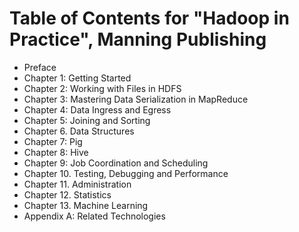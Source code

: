 Table of Contents for "Hadoop in Practice", Manning Publishing
==============================================================

* Preface
* Chapter 1:  Getting Started
* Chapter 2:  Working with Files in HDFS
* Chapter 3:  Mastering Data Serialization in MapReduce
* Chapter 4:  Data Ingress and Egress
* Chapter 5:  Joining and Sorting
* Chapter 6.  Data Structures
* Chapter 7:  Pig
* Chapter 8:  Hive
* Chapter 9:  Job Coordination and Scheduling
* Chapter 10.  Testing, Debugging and Performance
* Chapter 11.  Administration
* Chapter 12.  Statistics
* Chapter 13.  Machine Learning
* Appendix A:  Related Technologies
